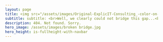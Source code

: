 ```yaml
---
layout: page
title: <img src="/assets/images/Original-ExplicIT-Consulting_-color-on-transparent_-company-and-slogan.png" alt="ExplicIT Consulting. We bridge the gap." width="600">
subtitle: subtitle: <br>Well, we clearly could not bridge this gap...<br>If you think that there is an error on our side, please <strong><a href="/contact/">let us know</a>.
description: 404. Not found. Sorry.
hero_image: /assets/images/broken bridge.jpg
hero_height: is-fullheight-with-navbar
---
```

